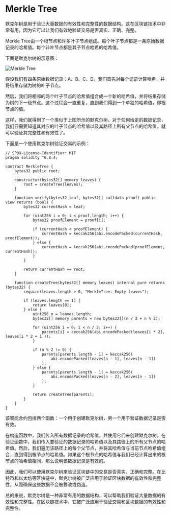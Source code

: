 # Merkle Tree

默克尔树是用于验证大量数据的有效性和完整性的数据结构。这在区块链技术中非常有用，因为它可以让我们有效地验证交易是否真实、正确、完整。

Merkle Tree由一个根节点和许多叶子节点组成。每个叶子节点都是一条原始数据记录的哈希值。每个非叶节点都是其子节点哈希的哈希值。

下面是默克尔树的示意图：

![Merkle Tree](https://solidity-by-example.org/img/merkle-tree.png)

假设我们有四条原始数据记录：A、B、C、D。我们首先对每个记录计算哈希，并将结果存储为树的叶子节点。

然后，我们将相邻的两个叶子节点的哈希值组合成一个新的哈希值，并将结果存储为树的下一级节点。这个过程会一直重复，直到我们得到一个单独的哈希值，即根节点的值。

这样，我们就得到了一个类似于上图所示的默克尔树。对于任何给定的数据记录，我们只需要知道其对应的叶子节点的哈希值以及其路径上所有父节点的哈希值，就可以验证其完整性和有效性了。

下面是一个使用默克尔树验证交易的示例：

```solidity
// SPDX-License-Identifier: MIT
pragma solidity ^0.8.4;

contract MerkleTree {
    bytes32 public root;

    constructor(bytes32[] memory leaves) {
        root = createTree(leaves);
    }

    function verify(bytes32 leaf, bytes32[] calldata proof) public view returns (bool) {
        bytes32 currentHash = leaf;

        for (uint256 i = 0; i < proof.length; i++) {
            bytes32 proofElement = proof[i];

            if (currentHash < proofElement) {
                currentHash = keccak256(abi.encodePacked(currentHash, proofElement));
            } else {
                currentHash = keccak256(abi.encodePacked(proofElement, currentHash));
            }
        }

        return currentHash == root;
    }

    function createTree(bytes32[] memory leaves) internal pure returns (bytes32) {
        require(leaves.length > 0, "MerkleTree: Empty leaves");

        if (leaves.length == 1) {
            return leaves[0];
        } else {
            uint256 n = leaves.length;
            bytes32[] memory parents = new bytes32[](n / 2 + n % 2);

            for (uint256 i = 0; i < n / 2; i++) {
                parents[i] = keccak256(abi.encodePacked(leaves[i * 2], leaves[i * 2 + 1]));
            }

            if (n % 2 != 0) {
                parents[parents.length - 1] = keccak256(
                    abi.encodePacked(leaves[n - 1], leaves[n - 1])
                );
            } else {
                parents[parents.length - 1] = keccak256(
                    abi.encodePacked(leaves[n - 2], leaves[n - 1])
                );
            }

            return createTree(parents);
        }
    }
}
```

该智能合约包括两个函数：一个用于创建默克尔树，另一个用于验证数据记录是否有效。

在构造函数中，我们传入所有数据记录的哈希值，并使用它们来创建默克尔树。在验证函数中，我们传入要验证的数据记录的哈希值以及其路径上的所有父节点的哈希值。然后，我们遍历该路径上的每个父节点，并将其哈希值与当前节点哈希值组合，直到得到根节点的哈希值。如果这个根节点的哈希值与我们已经计算出来的根节点的哈希值相同，那么说明该数据记录是有效的。

因此，我们可以使用默克尔树来验证区块链中的交易是否真实、正确和完整。在比特币和以太坊等区块链中，默克尔树被广泛应用于验证区块数据的有效性和完整性，从而确保这些数据不会被篡改或伪造。

总的来说，默克尔树是一种非常有用的数据结构，可以帮助我们验证大量数据的有效性和完整性。在区块链技术中，它被广泛应用于验证交易和区块数据的有效性和完整性。